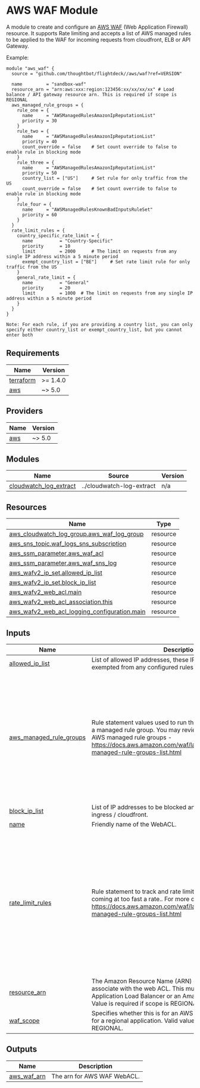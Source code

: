 # AWS WAF Module

A module to create and configure an [AWS WAF](https://aws.amazon.com/waf/faqs/) (Web Application Firewall) resource. It supports Rate limiting and accepts a list of AWS managed rules to be applied to the WAF for incoming requests from cloudfront, ELB or API Gateway.


Example:

``` hcl
module "aws_waf" {
  source = "github.com/thoughtbot/flightdeck//aws/waf?ref=VERSION"

  name         = "sandbox-waf"
  resource_arn = "arn:aws:xxx:region:123456:xx/xx/xx/xx" # Load balance / API gateway resource arn. This is required if scope is REGIONAL
  aws_managed_rule_groups = {
    rule_one = {
      name     = "AWSManagedRulesAmazonIpReputationList"
      priority = 30
    }
    rule_two = {
      name     = "AWSManagedRulesAmazonIpReputationList"
      priority = 40
      count_override = false    # Set count override to false to enable rule in blocking mode
    }
    rule_three = {
      name     = "AWSManagedRulesAmazonIpReputationList"
      priority = 50
      country_list = ["US"]     # Set rule for only traffic from the US
      count_override = false    # Set count override to false to enable rule in blocking mode
    }
    rule_four = {
      name     = "AWSManagedRulesKnownBadInputsRuleSet"
      priority = 60
    }
  }
  rate_limit_rules = {
    country_specific_rate_limit = {
      name          = "Country-Specific"
      priority      = 10
      limit         = 2000      # The limit on requests from any single IP address within a 5 minute period
      exempt_country_list = ["BE"]     # Set rate limit rule for only traffic from the US
    }
    general_rate_limit = {
      name          = "General"
      priority      = 20
      limit         = 1000  # The limit on requests from any single IP address within a 5 minute period
    }
  }
}

Note: For each rule, if you are providing a country list, you can only specify either country_list or exempt_country_list, but you cannot enter both
```
<!-- BEGIN_TF_DOCS -->
## Requirements

| Name | Version |
|------|---------|
| <a name="requirement_terraform"></a> [terraform](#requirement\_terraform) | >= 1.4.0 |
| <a name="requirement_aws"></a> [aws](#requirement\_aws) | ~> 5.0 |

## Providers

| Name | Version |
|------|---------|
| <a name="provider_aws"></a> [aws](#provider\_aws) | ~> 5.0 |

## Modules

| Name | Source | Version |
|------|--------|---------|
| <a name="module_cloudwatch_log_extract"></a> [cloudwatch\_log\_extract](#module\_cloudwatch\_log\_extract) | ../cloudwatch-log-extract | n/a |

## Resources

| Name | Type |
|------|------|
| [aws_cloudwatch_log_group.aws_waf_log_group](https://registry.terraform.io/providers/hashicorp/aws/latest/docs/resources/cloudwatch_log_group) | resource |
| [aws_sns_topic.waf_logs_sns_subscription](https://registry.terraform.io/providers/hashicorp/aws/latest/docs/resources/sns_topic) | resource |
| [aws_ssm_parameter.aws_waf_acl](https://registry.terraform.io/providers/hashicorp/aws/latest/docs/resources/ssm_parameter) | resource |
| [aws_ssm_parameter.aws_waf_sns_log](https://registry.terraform.io/providers/hashicorp/aws/latest/docs/resources/ssm_parameter) | resource |
| [aws_wafv2_ip_set.allowed_ip_list](https://registry.terraform.io/providers/hashicorp/aws/latest/docs/resources/wafv2_ip_set) | resource |
| [aws_wafv2_ip_set.block_ip_list](https://registry.terraform.io/providers/hashicorp/aws/latest/docs/resources/wafv2_ip_set) | resource |
| [aws_wafv2_web_acl.main](https://registry.terraform.io/providers/hashicorp/aws/latest/docs/resources/wafv2_web_acl) | resource |
| [aws_wafv2_web_acl_association.this](https://registry.terraform.io/providers/hashicorp/aws/latest/docs/resources/wafv2_web_acl_association) | resource |
| [aws_wafv2_web_acl_logging_configuration.main](https://registry.terraform.io/providers/hashicorp/aws/latest/docs/resources/wafv2_web_acl_logging_configuration) | resource |

## Inputs

| Name | Description | Type | Default | Required |
|------|-------------|------|---------|:--------:|
| <a name="input_allowed_ip_list"></a> [allowed\_ip\_list](#input\_allowed\_ip\_list) | List of allowed IP addresses, these IP addresses will be exempted from any configured rules | `list(string)` | `[]` | no |
| <a name="input_aws_managed_rule_groups"></a> [aws\_managed\_rule\_groups](#input\_aws\_managed\_rule\_groups) | Rule statement values used to run the rules that are defined in a managed rule group. You may review this list for the available AWS managed rule groups - https://docs.aws.amazon.com/waf/latest/developerguide/aws-managed-rule-groups-list.html | <pre>map(object({<br>    name                = string                     # Name of the Managed rule group<br>    priority            = number                     # Relative processing order for rules processed by AWS WAF. All rules are processed from lowest priority to the highest.<br>    count_override      = optional(bool, true)       # If true, this will override the rule action setting to `count`, if false, the rule action will be set to `block`.<br>    country_list        = optional(list(string), []) # List of countries to apply the managed rule to. If populated, from other countries will be ignored by this rule. IF empty, the rule will apply to all traffic. You must either specify country_list or exempt_country_list, but not both.<br>    exempt_country_list = optional(list(string), []) # List of countries to exempt from the managed rule. If populated, the selected countries will be ignored by this rule. IF empty, the rule will apply to all traffic. You must either specify country_list or exempt_country_list, but not both.<br>  }))</pre> | n/a | yes |
| <a name="input_block_ip_list"></a> [block\_ip\_list](#input\_block\_ip\_list) | List of IP addresses to be blocked and denied access to the ingress / cloudfront. | `list(string)` | `[]` | no |
| <a name="input_name"></a> [name](#input\_name) | Friendly name of the WebACL. | `string` | n/a | yes |
| <a name="input_rate_limit_rules"></a> [rate\_limit\_rules](#input\_rate\_limit\_rules) | Rule statement to track and rate limits requests when they are coming at too fast a rate.. For more details, visit - https://docs.aws.amazon.com/waf/latest/developerguide/aws-managed-rule-groups-list.html | <pre>map(object({<br>    name                = string                     # Name of the Rate limit rule group<br>    priority            = number                     # Relative processing order for rate limit rule relative to other rules processed by AWS WAF.<br>    limit               = optional(number, 2000)     # This is the limit on requests from any single IP address within a 5 minute period<br>    count_override      = optional(bool, false)      # If true, this will override the rule action setting to `count`, if false, the rule action will be set to `block`. Default value is false.<br>    country_list        = optional(list(string), []) # List of countries to apply the rate limit to. If populated, from other countries will be ignored by this rule. IF empty, the rule will apply to all traffic. You must either specify country_list or exempt_country_list, but not both.<br>    exempt_country_list = optional(list(string), []) # List of countries to exempt from the rate limit. If populated, the selected countries will be ignored by this rule. IF empty, the rule will apply to all traffic. You must either specify country_list or exempt_country_list, but not both.<br>  }))</pre> | n/a | yes |
| <a name="input_resource_arn"></a> [resource\_arn](#input\_resource\_arn) | The Amazon Resource Name (ARN) of the resource to associate with the web ACL. This must be an ARN of an Application Load Balancer or an Amazon API Gateway stage. Value is required if scope is REGIONAL | `string` | `null` | no |
| <a name="input_waf_scope"></a> [waf\_scope](#input\_waf\_scope) | Specifies whether this is for an AWS CloudFront distribution or for a regional application. Valid values are CLOUDFRONT or REGIONAL. | `string` | `"REGIONAL"` | no |

## Outputs

| Name | Description |
|------|-------------|
| <a name="output_aws_waf_arn"></a> [aws\_waf\_arn](#output\_aws\_waf\_arn) | The arn for AWS WAF WebACL. |
<!-- END_TF_DOCS -->